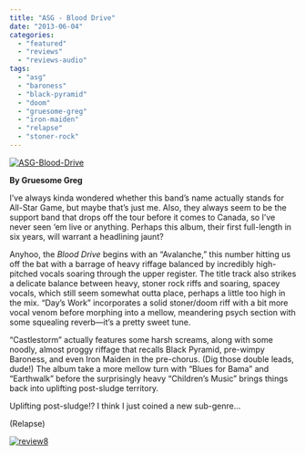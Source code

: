 ```yaml
---
title: "ASG - Blood Drive"
date: "2013-06-04"
categories: 
  - "featured"
  - "reviews"
  - "reviews-audio"
tags: 
  - "asg"
  - "baroness"
  - "black-pyramid"
  - "doom"
  - "gruesome-greg"
  - "iron-maiden"
  - "relapse"
  - "stoner-rock"
---
```


[![ASG-Blood-Drive](http://www.hellbound.ca/wp-content/uploads/2013/06/ASG-Blood-Drive.jpg)](http://www.hellbound.ca/wp-content/uploads/2013/06/ASG-Blood-Drive.jpg)

**By Gruesome Greg**

I’ve always kinda wondered whether this band’s name actually stands for All-Star Game, but maybe that’s just me. Also, they always seem to be the support band that drops off the tour before it comes to Canada, so I’ve never seen ‘em live or anything. Perhaps this album, their first full-length in six years, will warrant a headlining jaunt?

Anyhoo, the _Blood Drive_ begins with an “Avalanche,” this number hitting us off the bat with a barrage of heavy riffage balanced by incredibly high-pitched vocals soaring through the upper register. The title track also strikes a delicate balance between heavy, stoner rock riffs and soaring, spacey vocals, which still seem somewhat outta place, perhaps a little too high in the mix. “Day’s Work” incorporates a solid stoner/doom riff with a bit more vocal venom before morphing into a mellow, meandering psych section with some squealing reverb—it’s a pretty sweet tune.

“Castlestorm” actually features some harsh screams, along with some noodly, almost proggy riffage that recalls Black Pyramid, pre-wimpy Baroness, and even Iron Maiden in the pre-chorus. (Dig those double leads, dude!) The album take a more mellow turn with “Blues for Bama” and “Earthwalk” before the surprisingly heavy “Children’s Music” brings things back into uplifting post-sludge territory.

Uplifting post-sludge!? I think I just coined a new sub-genre…

(Relapse)

[![review8](http://www.hellbound.ca/wp-content/uploads/2009/07/review8.png)](http://www.hellbound.ca/wp-content/uploads/2009/07/review8.png)
